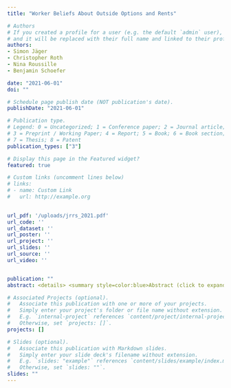 ```yaml
---
title: "Worker Beliefs About Outside Options and Rents"

# Authors
# If you created a profile for a user (e.g. the default `admin` user), write the username (folder name) here 
# and it will be replaced with their full name and linked to their profile.
authors:
- Simon Jäger
- Christopher Roth
- Nina Roussille
- Benjamin Schoefer

date: "2021-06-01"
doi: ""

# Schedule page publish date (NOT publication's date).
publishDate: "2021-06-01"

# Publication type.
# Legend: 0 = Uncategorized; 1 = Conference paper; 2 = Journal article;
# 3 = Preprint / Working Paper; 4 = Report; 5 = Book; 6 = Book section;
# 7 = Thesis; 8 = Patent
publication_types: ["3"]

# Display this page in the Featured widget?
featured: true

# Custom links (uncomment lines below)
# links:
# - name: Custom Link
#   url: http://example.org

  
url_pdf: '/uploads/jrrs_2021.pdf'
url_code: ''
url_dataset: ''
url_poster: ''
url_project: ''
url_slides: ''
url_source: ''
url_video: ''


publication: ""
abstract: <details> <summary style=color:blue>Abstract (click to expand)</summary> We measure workers’ beliefs about rents and outside options in a representative sample of German workers, and compare these beliefs with proxies for actual outside options. While subjective worker rents are large — 14% of salary on average — they do not stem from workers’ subjective wage premia at their current firm, but are entirely derived from non-wage amenities. When comparing workers’ subjective outside options against objective measures of pay premia from matched employer-employee data, we find that many workers mistakenly believe their current wage is representative of the external labor market—objectively low-paid (high-paid) workers are overpessimistic (overoptimistic) about their outside options. If workers had correct beliefs about outside options, 13% of jobs would not be viable at current wages, concentrated in the low-wage segment of the labor market. Finally, we show that in an equilibrium model, misinformation about outside options gives employers monopsony power. </details> <em> <font size="3.5"> <strong>Working Paper</strong> </font> </em>

# Associated Projects (optional).
#   Associate this publication with one or more of your projects.
#   Simply enter your project's folder or file name without extension.
#   E.g. `internal-project` references `content/project/internal-project/index.md`.
#   Otherwise, set `projects: []`.
projects: []

# Slides (optional).
#   Associate this publication with Markdown slides.
#   Simply enter your slide deck's filename without extension.
#   E.g. `slides: "example"` references `content/slides/example/index.md`.
#   Otherwise, set `slides: ""`.
slides: ""
---
```


